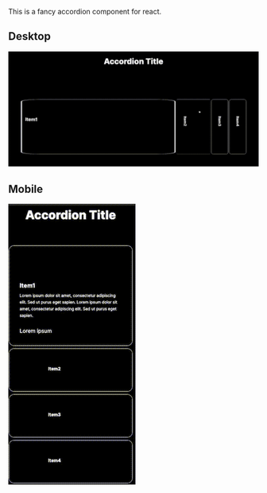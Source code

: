 This is a fancy accordion component for react.

## Desktop

![Fancy accordion Desktop gif](https://github.com/gajda-w/fancy-accordion/blob/main/public/fancy-accordion-desktop.gif)

## Mobile

![Fancy accordion Mobile gif](https://github.com/gajda-w/fancy-accordion/blob/main/public/fancy-accordion-mobile.gif)
